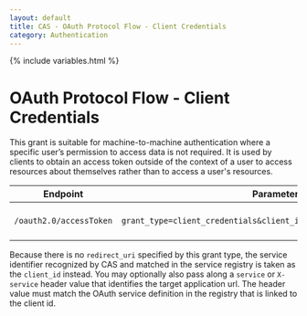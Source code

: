 ```yaml
---
layout: default
title: CAS - OAuth Protocol Flow - Client Credentials
category: Authentication
---
```

{% include variables.html %}

# OAuth Protocol Flow - Client Credentials

This grant is suitable for machine-to-machine authentication
where a specific user’s permission to access data is not required. It is used by clients to obtain an access token outside of 
the context of a user to access resources about themselves rather than to access a user's resources.

| Endpoint                | Parameters                                                            | Response          |
|-------------------------|-----------------------------------------------------------------------|-------------------|
| `/oauth2.0/accessToken` | `grant_type=client_credentials&client_id=client&client_secret=secret` | The access token. |

Because there is no `redirect_uri` specified by this grant type, the service identifier recognized by CAS and 
matched in the service registry is taken as the `client_id` instead. You may optionally also pass 
along a `service` or `X-service` header value that identifies the target application url. The header value must 
match the OAuth service definition in the registry that is linked to the client id.

